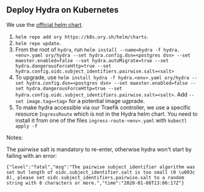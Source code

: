 ## Deploy Hydra on Kubernetes

We use the [official helm chart](https://k8s.ory.sh/helm/hydra).

1. `helm repo add ory https://k8s.ory.sh/helm/charts`.
2. `helm repo update`.
3. From the root of `hydra`, run `helm install --name=hydra -f hydra.<env>.yaml ory/hydra --set hydra.config.dsn=<postgres dsn> --set maester.enabled=false --set hydra.autoMigrate=true --set hydra.dangerousForceHttp=true --set hydra.config.oidc.subject_identifiers.pairwise.salt=<salt>`
4. To upgrade, use `helm install hydra -f hydra.<env>.yaml ory/hydra --set hydra.config.dsn=<postgres dsn> --set maester.enabled=false --set hydra.dangerousForceHttp=true --set hydra.config.oidc.subject_identifiers.pairwise.salt=<salt>`. Add `--set image.tag=<tag>` for a potential image ugprade.
5. To make hydra accessible via our Traefik controller, we use a specific resource `IngressRoute` which is not in the Hydra helm chart. You need to install it from one of the files `ingress-route-<env>.yaml` with `kubectl apply -f`

Notes:

The pairwise salt is mandatory to re-enter, otherwise hydra won't start by failing with an error:

`{"level":"fatal","msg":"The pairwise subject identifier algorithm was set but length of oidc.subject_identifier.salt is too small (0 \u003c 8), please set oidc.subject_identifiers.pairwise.salt to a random string with 8 characters or more.","time":"2020-01-08T13:06:17Z"}`
